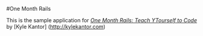 #One Month Rails

This is the sample application for
[*One Month Rails: Teach YTourself to Code*](http://onemonthrails.com)
by [Kyle Kantor] (http://kylekantor.com)
